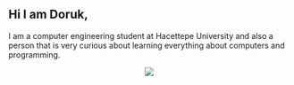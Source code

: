 ## Hi I am Doruk,
I am a computer engineering student at Hacettepe University and also a person that is very curious about learning everything about computers and programming.
<p align="center">
  <a href="https://skillicons.dev">
    <img src="https://skillicons.dev/icons?i=js,html,css,java,py,pr" />
  </a>
</p>
